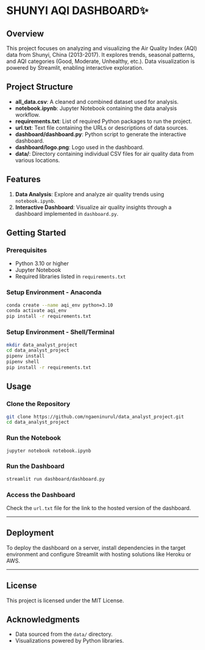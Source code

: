# SHUNYI AQI DASHBOARD✨


## Overview

This project focuses on analyzing and visualizing the Air Quality Index (AQI) data from Shunyi, China (2013-2017). It explores trends, seasonal patterns, and AQI categories (Good, Moderate, Unhealthy, etc.). Data visualization is powered by Streamlit, enabling interactive exploration.

## Project Structure

- **all_data.csv**: A cleaned and combined dataset used for analysis.
- **notebook.ipynb**: Jupyter Notebook containing the data analysis workflow.
- **requirements.txt**: List of required Python packages to run the project.
- **url.txt**: Text file containing the URLs or descriptions of data sources.
- **dashboard/dashboard.py**: Python script to generate the interactive dashboard.
- **dashboard/logo.png**: Logo used in the dashboard.
- **data/**: Directory containing individual CSV files for air quality data from various locations.

## Features

1. **Data Analysis**: Explore and analyze air quality trends using `notebook.ipynb`.
2. **Interactive Dashboard**: Visualize air quality insights through a dashboard implemented in `dashboard.py`.

## Getting Started

### Prerequisites
- Python 3.10 or higher
- Jupyter Notebook
- Required libraries listed in `requirements.txt`

### Setup Environment - Anaconda
```bash
conda create --name aqi_env python=3.10
conda activate aqi_env
pip install -r requirements.txt
```

### Setup Environment - Shell/Terminal
```bash
mkdir data_analyst_project
cd data_analyst_project
pipenv install
pipenv shell
pip install -r requirements.txt
```

## Usage

### Clone the Repository
```bash
git clone https://github.com/ngaeninurul/data_analyst_project.git
cd data_analyst_project
```

### Run the Notebook
```bash
jupyter notebook notebook.ipynb
```

### Run the Dashboard
```bash
streamlit run dashboard/dashboard.py
```

### Access the Dashboard
Check the `url.txt` file for the link to the hosted version of the dashboard.

---

## Deployment

To deploy the dashboard on a server, install dependencies in the target environment and configure Streamlit with hosting solutions like Heroku or AWS.

---

## License
This project is licensed under the MIT License.

## Acknowledgments
- Data sourced from the `data/` directory.
- Visualizations powered by Python libraries.
```
